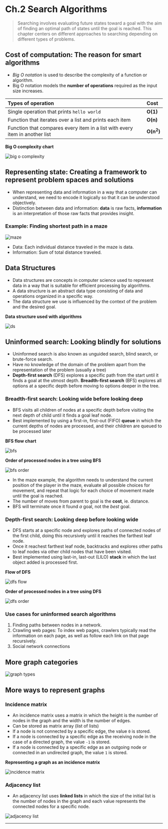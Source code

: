 # Ch.2 Search Algorithms

> Searching involves evaluating future states toward a goal with the aim of finding an optimal path of states until the goal is reached. This chapter centers on different approaches to searching depending on different types of problems.

## Cost of computation: The reason for smart algorithms

- _Big O notation_ is used to describe the complexity of a function or algorithm. 
- Big O notation models the __number of operations__ required as the input size increases.

| Types of operation | Cost   | 
|:-------------------------------------------|:-------|
| Single operation that prints `hello world` | __O(1)__ | 
| Function that iterates over a list and prints each item | __O(n)__ | 
| Function that compares every item in a list with every item in another list | __O(n<sup>2</sup>)__ | 

__Big O complexity chart__

![big o complexity](img/big_o.png)

## Representing state: Creating a framework to represent problem spaces and solutions

- When representing data and information in a way that a computer can understand, we need to encode it logically so that it can be understood objectively.
- Distinction between data and information: __data__ is raw facts, __information__ is an interpretation of those raw facts that provides insight.

### Example: Finding shortest path in a maze

![maze](img/maze.png)

- Data: Each individual distance traveled in the maze is data.
- Information: Sum of total distance traveled.

## Data Structures

- Data structures are concepts in computer science used to represent data in a way that is suitable for efficient processing by algorithms.
- A data structure is an abstract data type consisting of data and operations organized in a specific way.
- The data structure we use is influenced by the context of the problem and the desired goal.

__Data structure used with algorithms__

![ds](img/ds.png)

## Uninformed search: Looking blindly for solutions

- Uninformed search is also known as unguided search, blind search, or brute-force search.
- Have no knowledge of the domain of the problem apart from the representation of the problem (usually a tree)
- __Depth-first search__ (DFS) explores a specific path from the start until it finds a goal at the utmost depth. __Breadth-first search__ (BFS) explores all options at a specific depth before moving to options deeper in the tree.

### Breadth-first search: Looking wide before looking deep

- BFS visits all children of nodes at a specific depth before visiting the next depth of child until it finds a goal leaf node.
- Best implemented by using a first-in, first-out (FIFO) __queue__ in which the current depths of nodes are processed, and their children are queued to be processed later

__BFS flow chart__

![bfs](img/bfs.png)

__Order of processed nodes in a tree using BFS__

![bfs order](img/bfs_order.png)

- In the maze example, the algorithm needs to understand the current position of the player in the maze, evaluate all possible choices for movement, and repeat that logic for each choice of movement made until the goal is reached.
- The number of moves from parent to goal is the __cost__, ie. distance.
- BFS will terminate once it found _a_ goal, not the _best_ goal.

### Depth-first search: Looking deep before looking wide

- DFS starts at a specific node and explores paths of connected nodes of the first child, doing this recursively until it reaches the farthest leaf node.
- Once it reachest farthest leaf node, backtracks and explores other paths to leaf nodes via other child nodes that have been visited.
- Best implemented using last-in, last-out (LILO) __stack__ in which the last object added is processed first.

__Flow of DFS__

![dfs flow](img/dfs_flow.png)

__Order of processed nodes in a tree using DFS__

![dfs order](img/dfs_order.png)


### Use cases for uninformed search algorithms

1. Finding paths between nodes in a network.
2. Crawling web pages: To index web pages, crawlers typically read the information on each page, as well as follow each link on that page recursively.
3. Social network connections


## More graph categories

![graph types](img/graph_types.png)

## More ways to represent graphs

### Incidence matrix

- An incidence matrix uses a matrix in which the height is the number of nodes in the graph and the width is the number of edges.
- Can be stored as matrix array (list of lists)
- If a node is not connected by a specific edge, the value `0` is stored. 
- If a node is connected by a specific edge as the receiving node in the case of a directed graph, the value `-1` is stored. 
- If a node is connected by a specific edge as an outgoing node or connected in an undirected graph, the value `1` is stored.

__Representing a graph as an incidence matrix__

![incidence matrix](img/incidence_matrix.png)


### Adjacency list

- An adjacency list uses __linked lists__ in which the size of the initial list is the number of nodes in the graph and each value represents the connected nodes for a specific node.

![adjacency list](img/adjacency_list.png)

---
